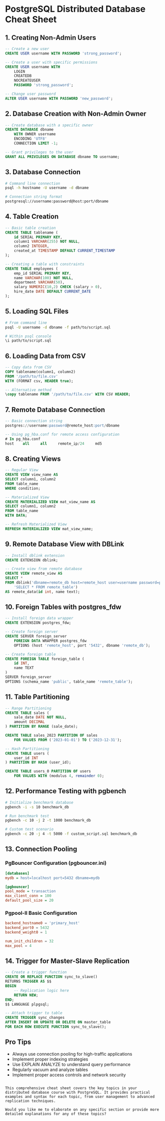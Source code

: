 # PostgreSQL Distributed Database Cheat Sheet

## 1. Creating Non-Admin Users
```sql
-- Create a new user
CREATE USER username WITH PASSWORD 'strong_password';

-- Create a user with specific permissions
CREATE USER username WITH 
    LOGIN 
    CREATEDB 
    NOCREATEUSER 
    PASSWORD 'strong_password';

-- Change user password
ALTER USER username WITH PASSWORD 'new_password';
```

## 2. Database Creation with Non-Admin Owner
```sql
-- Create database with a specific owner
CREATE DATABASE dbname 
    WITH OWNER username 
    ENCODING 'UTF8' 
    CONNECTION LIMIT -1;

-- Grant privileges to the user
GRANT ALL PRIVILEGES ON DATABASE dbname TO username;
```

## 3. Database Connection
```bash
# Command line connection
psql -h hostname -U username -d dbname

# Connection string format
postgresql://username:password@host:port/dbname
```

## 4. Table Creation
```sql
-- Basic table creation
CREATE TABLE tablename (
    id SERIAL PRIMARY KEY,
    column1 VARCHAR(255) NOT NULL,
    column2 INTEGER,
    created_at TIMESTAMP DEFAULT CURRENT_TIMESTAMP
);

-- Creating a table with constraints
CREATE TABLE employees (
    emp_id SERIAL PRIMARY KEY,
    name VARCHAR(100) NOT NULL,
    department VARCHAR(50),
    salary NUMERIC(10,2) CHECK (salary > 0),
    hire_date DATE DEFAULT CURRENT_DATE
);
```

## 5. Loading SQL Files
```bash
# From command line
psql -U username -d dbname -f path/to/script.sql

# Within psql console
\i path/to/script.sql
```

## 6. Loading Data from CSV
```sql
-- Copy data from CSV
COPY tablename(column1, column2)
FROM '/path/to/file.csv' 
WITH (FORMAT csv, HEADER true);

-- Alternative method
\copy tablename FROM '/path/to/file.csv' WITH CSV HEADER;
```

## 7. Remote Database Connection
```sql
-- Basic connection string
postgres://username:password@remote_host:port/dbname

-- Using pg_hba.conf for remote access configuration
# In pg_hba.conf
host    all     all     remote_ip/24     md5
```

## 8. Creating Views
```sql
-- Regular View
CREATE VIEW view_name AS
SELECT column1, column2
FROM table_name
WHERE condition;

-- Materialized View
CREATE MATERIALIZED VIEW mat_view_name AS
SELECT column1, column2
FROM table_name
WITH DATA;

-- Refresh Materialized View
REFRESH MATERIALIZED VIEW mat_view_name;
```

## 9. Remote Database View with DBLink
```sql
-- Install dblink extension
CREATE EXTENSION dblink;

-- Create view from remote database
CREATE VIEW remote_view AS
SELECT * 
FROM dblink('dbname=remote_db host=remote_host user=username password=pass',
    'SELECT * FROM remote_table')
AS remote_data(id int, name text);
```

## 10. Foreign Tables with postgres_fdw
```sql
-- Install foreign data wrapper
CREATE EXTENSION postgres_fdw;

-- Create foreign server
CREATE SERVER foreign_server 
    FOREIGN DATA WRAPPER postgres_fdw
    OPTIONS (host 'remote_host', port '5432', dbname 'remote_db');

-- Create foreign table
CREATE FOREIGN TABLE foreign_table (
    id INT,
    name TEXT
)
SERVER foreign_server
OPTIONS (schema_name 'public', table_name 'remote_table');
```

## 11. Table Partitioning
```sql
-- Range Partitioning
CREATE TABLE sales (
    sale_date DATE NOT NULL,
    amount DECIMAL
) PARTITION BY RANGE (sale_date);

CREATE TABLE sales_2023 PARTITION OF sales
    FOR VALUES FROM ('2023-01-01') TO ('2023-12-31');

-- Hash Partitioning
CREATE TABLE users (
    user_id INT
) PARTITION BY HASH (user_id);

CREATE TABLE users_0 PARTITION OF users
    FOR VALUES WITH (modulus 4, remainder 0);
```

## 12. Performance Testing with pgbench
```bash
# Initialize benchmark database
pgbench -i -s 10 benchmark_db

# Run benchmark test
pgbench -c 10 -j 2 -t 1000 benchmark_db

# Custom test scenario
pgbench -c 20 -j 4 -t 5000 -f custom_script.sql benchmark_db
```

## 13. Connection Pooling
### PgBouncer Configuration (pgbouncer.ini)
```ini
[databases]
mydb = host=localhost port=5432 dbname=mydb

[pgbouncer]
pool_mode = transaction
max_client_conn = 100
default_pool_size = 20
```

### Pgpool-II Basic Configuration
```conf
backend_hostname0 = 'primary_host'
backend_port0 = 5432
backend_weight0 = 1

num_init_children = 32
max_pool = 4
```

## 14. Trigger for Master-Slave Replication
```sql
-- Create a trigger function
CREATE OR REPLACE FUNCTION sync_to_slave()
RETURNS TRIGGER AS $$
BEGIN
    -- Replication logic here
    RETURN NEW;
END;
$$ LANGUAGE plpgsql;

-- Attach trigger to table
CREATE TRIGGER sync_changes
AFTER INSERT OR UPDATE OR DELETE ON master_table
FOR EACH ROW EXECUTE FUNCTION sync_to_slave();
```

## Pro Tips
- Always use connection pooling for high-traffic applications
- Implement proper indexing strategies
- Use EXPLAIN ANALYZE to understand query performance
- Regularly vacuum and analyze tables
- Implement proper access controls and network security
```

This comprehensive cheat sheet covers the key topics in your distributed database course with PostgreSQL. It provides practical examples and syntax for each topic, from user management to advanced replication techniques.

Would you like me to elaborate on any specific section or provide more detailed explanations for any of these topics?
